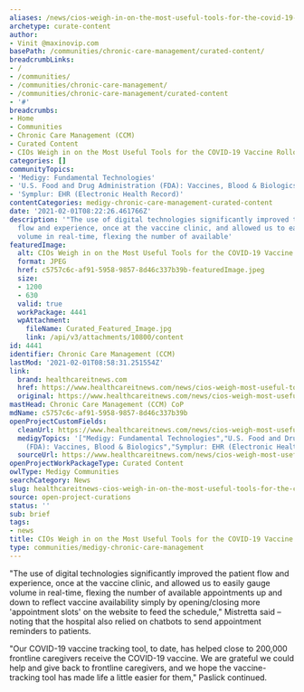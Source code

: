 ```yaml
---
aliases: /news/cios-weigh-in-on-the-most-useful-tools-for-the-covid-19-vaccine-rollout
archetype: curate-content
author:
- Vinit @maxinovip.com
basePath: /communities/chronic-care-management/curated-content/
breadcrumbLinks:
- /
- /communities/
- /communities/chronic-care-management/
- /communities/chronic-care-management/curated-content
- '#'
breadcrumbs:
- Home
- Communities
- Chronic Care Management (CCM)
- Curated Content
- CIOs Weigh in on the Most Useful Tools for the COVID-19 Vaccine Rollout
categories: []
communityTopics:
- 'Medigy: Fundamental Technologies'
- 'U.S. Food and Drug Administration (FDA): Vaccines, Blood & Biologics'
- 'Symplur: EHR (Electronic Health Record)'
contentCategories: medigy-chronic-care-management-curated-content
date: '2021-02-01T08:22:26.461766Z'
description: '"The use of digital technologies significantly improved the patient
  flow and experience, once at the vaccine clinic, and allowed us to easily gauge
  volume in real-time, flexing the number of available'
featuredImage:
  alt: CIOs Weigh in on the Most Useful Tools for the COVID-19 Vaccine Rollout
  format: JPEG
  href: c5757c6c-af91-5958-9857-8d46c337b39b-featuredImage.jpeg
  size:
  - 1200
  - 630
  valid: true
  workPackage: 4441
  wpAttachment:
    fileName: Curated_Featured_Image.jpg
    link: /api/v3/attachments/10800/content
id: 4441
identifier: Chronic Care Management (CCM)
lastMod: '2021-02-01T08:58:31.251554Z'
link:
  brand: healthcareitnews.com
  href: https://www.healthcareitnews.com/news/cios-weigh-most-useful-tools-covid-19-vaccine-rollout
  original: https://www.healthcareitnews.com/news/cios-weigh-most-useful-tools-covid-19-vaccine-rollout
mastHead: Chronic Care Management (CCM) CoP
mdName: c5757c6c-af91-5958-9857-8d46c337b39b
openProjectCustomFields:
  cleanUrl: https://www.healthcareitnews.com/news/cios-weigh-most-useful-tools-covid-19-vaccine-rollout
  medigyTopics: '["Medigy: Fundamental Technologies","U.S. Food and Drug Administration
    (FDA): Vaccines, Blood & Biologics","Symplur: EHR (Electronic Health Record)"]'
  sourceUrl: https://www.healthcareitnews.com/news/cios-weigh-most-useful-tools-covid-19-vaccine-rollout
openProjectWorkPackageType: Curated Content
owlType: Medigy Communities
searchCategory: News
slug: healthcareitnews-cios-weigh-in-on-the-most-useful-tools-for-the-covid-19-vaccine-rollout
source: open-project-curations
status: ''
sub: brief
tags:
- news
title: CIOs Weigh in on the Most Useful Tools for the COVID-19 Vaccine Rollout
type: communities/medigy-chronic-care-management
---
```


<p>"The use of digital technologies significantly improved the patient flow and experience, once at the vaccine clinic, and allowed us to easily gauge volume in real-time, flexing the number of available appointments up and down to reflect vaccine availability simply by opening/closing more 'appointment slots' on the website to feed the schedule," Mistretta said – noting that the hospital also relied on chatbots to send appointment reminders to patients.</p><p>"Our COVID-19 vaccine tracking tool, to date, has helped close to 200,000 frontline caregivers receive the COVID-19 vaccine. We are grateful we could help and give back to frontline caregivers, and we hope the vaccine-tracking tool has made life a little easier for them," Paslick continued.&nbsp;</p>